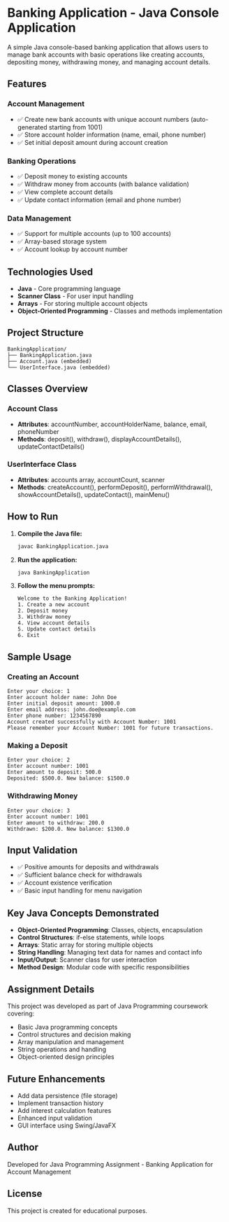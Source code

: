 # Banking Application - Java Console Application

A simple Java console-based banking application that allows users to manage bank accounts with basic operations like creating accounts, depositing money, withdrawing money, and managing account details.

## Features

### Account Management
- ✅ Create new bank accounts with unique account numbers (auto-generated starting from 1001)
- ✅ Store account holder information (name, email, phone number)
- ✅ Set initial deposit amount during account creation

### Banking Operations
- ✅ Deposit money to existing accounts
- ✅ Withdraw money from accounts (with balance validation)
- ✅ View complete account details
- ✅ Update contact information (email and phone number)

### Data Management
- ✅ Support for multiple accounts (up to 100 accounts)
- ✅ Array-based storage system
- ✅ Account lookup by account number

## Technologies Used
- **Java** - Core programming language
- **Scanner Class** - For user input handling
- **Arrays** - For storing multiple account objects
- **Object-Oriented Programming** - Classes and methods implementation

## Project Structure

```
BankingApplication/
├── BankingApplication.java
├── Account.java (embedded)
└── UserInterface.java (embedded)
```

## Classes Overview

### Account Class
- **Attributes**: accountNumber, accountHolderName, balance, email, phoneNumber
- **Methods**: deposit(), withdraw(), displayAccountDetails(), updateContactDetails()

### UserInterface Class
- **Attributes**: accounts array, accountCount, scanner
- **Methods**: createAccount(), performDeposit(), performWithdrawal(), showAccountDetails(), updateContact(), mainMenu()

## How to Run

1. **Compile the Java file:**
   ```bash
   javac BankingApplication.java
   ```

2. **Run the application:**
   ```bash
   java BankingApplication
   ```

3. **Follow the menu prompts:**
   ```
   Welcome to the Banking Application!
   1. Create a new account
   2. Deposit money
   3. Withdraw money
   4. View account details
   5. Update contact details
   6. Exit
   ```

## Sample Usage

### Creating an Account
```
Enter your choice: 1
Enter account holder name: John Doe
Enter initial deposit amount: 1000.0
Enter email address: john.doe@example.com
Enter phone number: 1234567890
Account created successfully with Account Number: 1001
Please remember your Account Number: 1001 for future transactions.
```

### Making a Deposit
```
Enter your choice: 2
Enter account number: 1001
Enter amount to deposit: 500.0
Deposited: $500.0. New balance: $1500.0
```

### Withdrawing Money
```
Enter your choice: 3
Enter account number: 1001
Enter amount to withdraw: 200.0
Withdrawn: $200.0. New balance: $1300.0
```

## Input Validation

- ✅ Positive amounts for deposits and withdrawals
- ✅ Sufficient balance check for withdrawals
- ✅ Account existence verification
- ✅ Basic input handling for menu navigation

## Key Java Concepts Demonstrated

- **Object-Oriented Programming**: Classes, objects, encapsulation
- **Control Structures**: if-else statements, while loops
- **Arrays**: Static array for storing multiple objects
- **String Handling**: Managing text data for names and contact info
- **Input/Output**: Scanner class for user interaction
- **Method Design**: Modular code with specific responsibilities

## Assignment Details

This project was developed as part of Java Programming coursework covering:
- Basic Java programming concepts
- Control structures and decision making
- Array manipulation and management
- String operations and handling
- Object-oriented design principles

## Future Enhancements

- Add data persistence (file storage)
- Implement transaction history
- Add interest calculation features
- Enhanced input validation
- GUI interface using Swing/JavaFX

## Author

Developed for Java Programming Assignment - Banking Application for Account Management

## License

This project is created for educational purposes.
